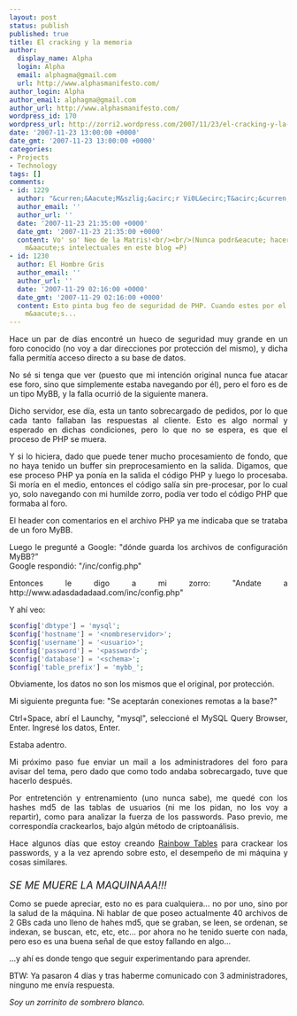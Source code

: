 ```yaml
---
layout: post
status: publish
published: true
title: El cracking y la memoria
author:
  display_name: Alpha
  login: Alpha
  email: alphagma@gmail.com
  url: http://www.alphasmanifesto.com/
author_login: Alpha
author_email: alphagma@gmail.com
author_url: http://www.alphasmanifesto.com/
wordpress_id: 170
wordpress_url: http://zorri2.wordpress.com/2007/11/23/el-cracking-y-la-memoria/
date: '2007-11-23 13:00:00 +0000'
date_gmt: '2007-11-23 13:00:00 +0000'
categories:
- Projects
- Technology
tags: []
comments:
- id: 1229
  author: "&curren;&Aacute;M&szlig;&acirc;r Vi0L&ecirc;T&acirc;&curren;"
  author_email: ''
  author_url: ''
  date: '2007-11-23 21:35:00 +0000'
  date_gmt: '2007-11-23 21:35:00 +0000'
  content: Vo' so' Neo de la Matris!<br/><br/>(Nunca podr&eacute; hacer comentarios
    m&aacute;s intelectuales en este blog =P)
- id: 1230
  author: El Hombre Gris
  author_email: ''
  author_url: ''
  date: '2007-11-29 02:16:00 +0000'
  date_gmt: '2007-11-29 02:16:00 +0000'
  content: Esto pinta bug feo de seguridad de PHP. Cuando estes por el msn te pregunto
    m&aacute;s...
---
```

<div style="text-align:justify;">Hace un par de d&iacute;as encontr&eacute; un hueco de seguridad muy grande en un foro conocido (no voy a dar direcciones por protecci&oacute;n del mismo), y dicha falla permit&iacute;a acceso directo a su base de datos.</p>
<p>No s&eacute; si tenga que ver (puesto que mi intenci&oacute;n original nunca fue atacar ese foro, sino que simplemente estaba navegando por &eacute;l), pero el foro es de un tipo MyBB, y la falla ocurri&oacute; de la siguiente manera.</p>
<p>Dicho servidor, ese d&iacute;a, esta un tanto sobrecargado de pedidos, por lo que cada tanto fallaban las respuestas al cliente. Esto es algo normal y esperado en dichas condiciones, pero lo que no se espera, es que el proceso de PHP se muera.</p>
<p>Y si lo hiciera, dado que puede tener mucho procesamiento de fondo, que no haya tenido un buffer sin preprocesamiento en la salida. Digamos, que ese proceso PHP ya pon&iacute;a en la salida el c&oacute;digo PHP y luego lo procesaba. Si mor&iacute;a en el medio, entonces el c&oacute;digo sal&iacute;a sin pre-procesar, por lo cual yo, solo navegando con mi humilde zorro, pod&iacute;a ver todo el c&oacute;digo PHP que formaba al foro.</p>
<p>El header con comentarios en el archivo PHP ya me indicaba que se trataba de un foro MyBB.</p>
<p>Luego le pregunt&eacute; a Google: "d&oacute;nde guarda los archivos de configuraci&oacute;n MyBB?"<br />Google respondi&oacute;: "/inc/config.php"</p>
<p>Entonces le digo a mi zorro: "Andate a http://www.adasdadadaad.com/inc/config.php"</p>
<p>Y ah&iacute; veo:

```php
$config['dbtype'] = 'mysql';
$config['hostname'] = '<nombreservidor>';
$config['username'] = '<usuario>';
$config['password'] = '<password>';
$config['database'] = '<schema>';
$config['table_prefix'] = 'mybb_';
```

<p>Obviamente, los datos no son los mismos que el original, por protecci&oacute;n.</p>
<p>Mi siguiente pregunta fue: "Se aceptar&aacute;n conexiones remotas a la base?"</p>
<p>Ctrl+Space, abr&iacute; el Launchy, "mysql", seleccion&eacute; el MySQL Query Browser, Enter. Ingres&eacute; los datos, Enter.</p>
<p>Estaba adentro.</p>
<p>Mi pr&oacute;ximo paso fue enviar un mail a los administradores del foro para avisar del tema, pero dado que como todo andaba sobrecargado, tuve que hacerlo despu&eacute;s.</p>
<p>Por entretenci&oacute;n y entrenamiento (uno nunca sabe), me qued&eacute; con los hashes md5 de las tablas de usuarios (ni me los pidan, no los voy a repartir), como para analizar la fuerza de los passwords. Paso previo, me correspond&iacute;a crackearlos, bajo alg&uacute;n m&eacute;todo de criptoan&aacute;lisis.</p>
<p>Hace algunos d&iacute;as que estoy creando <a href="http://en.wikipedia.org/wiki/Rainbow_tables">Rainbow Tables</a> para crackear los passwords, y a la vez aprendo sobre esto, el desempe&ntilde;o de mi m&aacute;quina y cosas similares.<br /><span style="font-style:italic;font-size:130%;"><br />SE ME MUERE LA MAQUINAAA!!!</span></p>
<p>Como se puede apreciar, esto no es para cualquiera... no por uno, sino por la salud de la m&aacute;quina. Ni hablar de que poseo actualmente 40 archivos de 2 GBs cada uno lleno de hahes md5, que se graban, se leen, se ordenan, se indexan, se buscan, etc, etc, etc... por ahora no he tenido suerte con nada, pero eso es una buena se&ntilde;al de que estoy fallando en algo...</p>
<p>...y ah&iacute; es donde tengo que seguir experimentando para aprender.</p>
<p>BTW: Ya pasaron 4 d&iacute;as y tras haberme comunicado con 3 administradores, ninguno me env&iacute;a respuesta.</p>
<p><span style="font-style:italic;">Soy un zorrinito de sombrero blanco.</span></div>
